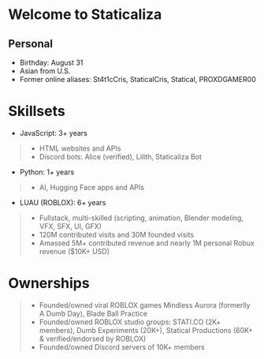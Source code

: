 # Welcome to Staticaliza
## Personal
- Birthday: August 31
- Asian from U.S.
- Former online aliases: St4t1cCris, StaticalCris, Statical, PROXDGAMER00

# Skillsets
- JavaScript: 3+ years
>- HTML websites and APIs
>- Discord bots: Alice (verified), Lilith, Staticaliza Bot
- Python: 1+ years
>- AI, Hugging Face apps and APIs
- LUAU (ROBLOX): 6+ years
>- Fullstack, multi-skilled (scripting, animation, Blender modeling, VFX, SFX, UI, GFX)
>- 120M contributed visits and 30M founded visits
>- Amassed 5M+ contributed revenue and nearly 1M personal Robux revenue ($10K+ USD)

# Ownerships
>- Founded/owned viral ROBLOX games Mindless Aurora (formerlly A Dumb Day), Blade Ball Practice
>- Founded/owned ROBLOX studio groups: STATI.CO (2K+ members), Dumb Experiments (20K+), Statical Productions (60K+ & verified/endorsed by ROBLOX)
>- Founded/owned Discord servers of 10K+ members

